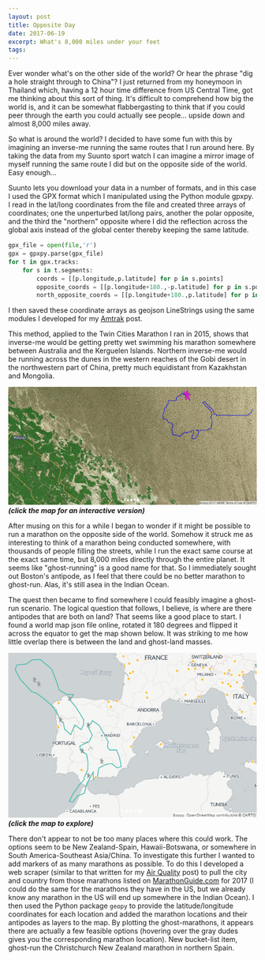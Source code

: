 ```yaml
---
layout: post
title: Opposite Day
date: 2017-06-19
excerpt: What's 8,000 miles under your feet
tags:
---
```


Ever wonder what's on the other side of the world? Or hear the phrase "dig a hole straight through to China"? I just returned from my honeymoon in Thailand which, having a 12 hour time difference from US Central Time, got me thinking about this sort of thing. It's difficult to comprehend how big the world is, and it can be somewhat flabbergasting to think that if you could peer through the earth you could actually see people... upside down and almost 8,000 miles away.

So what is around the world? I decided to have some fun with this by imagining an inverse-me running the same routes that I run around here. By taking the data from my Suunto sport watch I can imagine a mirror image of myself running the same route I did but on the opposite side of the world. Easy enough...

Suunto lets you download your data in a number of formats, and in this case I used the GPX format which I manipulated using the Python module gpxpy. I read in the lat/long coordinates from the file and created three arrays of coordinates; one the unperturbed lat/long pairs, another the polar opposite, and the third the "northern" opposite where I did the reflection across the global axis instead of the global center thereby keeping the same latitude.
```py
gpx_file = open(file,'r')
gpx = gpxpy.parse(gpx_file)
for t in gpx.tracks:
    for s in t.segments:
        coords = [[p.longitude,p.latitude] for p in s.points]
        opposite_coords = [[p.longitude+180.,-p.latitude] for p in s.points]
        north_opposite_coords = [[p.longitude+180.,p.latitude] for p in s.points]
```
I then saved these coordinate arrays as geojson LineStrings using the same modules I developed for my [Amtrak](/2017/america-by-train) post.

This method, applied to the Twin Cities Marathon I ran in 2015, shows that inverse-me would be getting pretty wet swimming his marathon somewhere between Australia and the Kerguelen Islands. Northern inverse-me would be running across the dunes in the western reaches of the Gobi desert in the northwestern part of China, pretty much equidistant from Kazakhstan and Mongolia.

[![image](/images/posts/oppositeday.png)](/posts/OppositeDay)
***(click the map for an interactive version)***

After musing on this for a while I began to wonder if it might be possible to run a marathon on the opposite side of the world. Somehow it struck me as interesting to think of a marathon being conducted somewhere, with thousands of people filling the streets, while I run the exact same course at the exact same time, but 8,000 miles directly through the entire planet. It seems like "ghost-running" is a good name for that. So I immediately sought out Boston's antipode, as I feel that there could be no better marathon to ghost-run. Alas, it's still asea in the Indian Ocean.

The quest then became to find somewhere I could feasibly imagine a ghost-run scenario. The logical question that follows, I believe, is where are there antipodes that are both on land? That seems like a good place to start. I found a world map json file online, rotated it 180 degrees and flipped it across the equator to get the map shown below. It was striking to me how little overlap there is between the land and ghost-land masses.

[![image](/images/posts/oppositeday_antiworld.png)](/posts/OppositeDay/anti_world)
***(click the map to explore)***

There don't appear to not be too many places where this could work. The options seem to be New Zealand-Spain, Hawaii-Botswana, or somewhere in South America-Southeast Asia/China. To investigate this further I wanted to add markers of as many marathons as possible. To do this I developed a web scraper (similar to that written for my [Air Quality](/2017/air-quality) post) to pull the city and country from those marathons listed on [MarathonGuide.com](http://www.marathonguide.com/races/races.cfm?place=Intl) for 2017 (I could do the same for the marathons they have in the US, but we already know any marathon in the US will end up somewhere in the Indian Ocean). I then used the Python package `geopy` to provide the latitude/longitude coordinates for each location and added the marathon locations and their antipodes as layers to the map. By plotting the ghost-marathons, it appears there are actually a few feasible options (hovering over the gray dudes gives you the corresponding marathon location). New bucket-list item, ghost-run the Christchurch New Zealand marathon in northern Spain.
